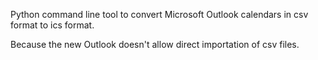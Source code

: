 Python command line tool to convert Microsoft Outlook calendars in csv format to ics format. 

Because the new Outlook doesn't allow direct importation of csv files.


